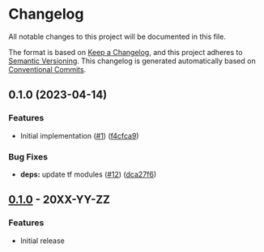 # Changelog

All notable changes to this project will be documented in this file.

The format is based on
[Keep a Changelog](https://keepachangelog.com/en/1.0.0/),
and this project adheres to
[Semantic Versioning](https://semver.org/spec/v2.0.0.html).
This changelog is generated automatically based on [Conventional Commits](https://www.conventionalcommits.org/en/v1.0.0/).

## 0.1.0 (2023-04-14)


### Features

* Initial implementation ([#1](https://github.com/GoogleCloudPlatform/terraform-google-cloud-deploy/issues/1)) ([f4cfca9](https://github.com/GoogleCloudPlatform/terraform-google-cloud-deploy/commit/f4cfca936d7d194fcc2adb4d81c06db8985fdb0a))


### Bug Fixes

* **deps:** update tf modules ([#12](https://github.com/GoogleCloudPlatform/terraform-google-cloud-deploy/issues/12)) ([dca27f6](https://github.com/GoogleCloudPlatform/terraform-google-cloud-deploy/commit/dca27f66da86034a039cda01d84dddba6747f9b5))

## [0.1.0](https://github.com/terraform-google-modules/terraform-google-cloud-deploy/releases/tag/v0.1.0) - 20XX-YY-ZZ

### Features

- Initial release

[0.1.0]: https://github.com/terraform-google-modules/terraform-google-cloud-deploy/releases/tag/v0.1.0
